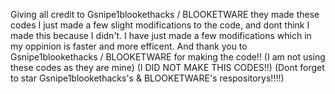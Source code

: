 Giving all credit to Gsnipe1blookethacks / BLOOKETWARE they made these codes I just made a few slight modifications to the code, and dont think I made this because I didn't.
 I have just made a few modifications which in my oppinion is faster and more efficent. And thank you to Gsnipe1blookethacks / BLOOKETWARE for making the code!! (I am not using these codes as they are mine) (I DID NOT MAKE THIS CODES!!) (Dont forget to star Gsnipe1blookethacks's & BLOOKETWARE's respositorys!!!!)
